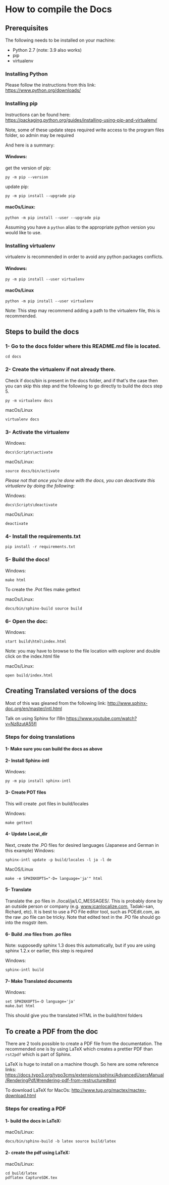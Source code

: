 # How to compile the Docs

## Prerequisites
The following needs to be installed on your machine:
- Python 2.7 (note: 3.9 also works)
- pip
- virtualenv

### Installing Python
Please follow the instructions from this link: https://www.python.org/downloads/

### Installing pip
Instructions can be found here: https://packaging.python.org/guides/installing-using-pip-and-virtualenv/

Note, some of these update steps required write access to the program files folder, so admin may be required

And here is a summary:

#### Windows:
get the version of pip:
```
py -m pip --version
```
update pip:
```
py -m pip install --upgrade pip
```

#### macOs/Linux:
```
python -m pip install --user --upgrade pip
```
Assuming you have a `python` alias to the appropriate python version you would like to use.

### Installing virtualenv
virtualenv is recommended in order to avoid any python packages conflicts.

#### Windows:
```
py -m pip install --user virtualenv
```

#### macOs/Linux
```
python -m pip install --user virtualenv
```
Note: This step may recommend adding a path to the virtualenv file, this is recommended.


## Steps to build the docs

### 1- Go to the docs folder where this README.md file is located.
```
cd docs
```

### 2- Create the virtualenv if not already there.
Check if docs/bin is present in the docs folder, and if that's the case then you can skip this step and the following to
go directly to build the docs step 5.
```
py -m virtualenv docs
```
macOs/Linux

```
virtualenv docs
```

### 3- Activate the virtualenv
Windows:
```
docs\Scripts\activate
```
macOs/Linux:
```
source docs/bin/activate
```

  *Please not that once you're done with the docs, you can deactivate this virtualenv by doing the following:*

  Windows:
  ```
  docs\Scripts\deactivate
  ```

  macOs/Linux:
  ```
  deactivate
  ```

### 4- Install the requirements.txt

```
pip install -r requirements.txt
```

### 5- Build the docs!
Windows:
```
make html
```
To create the .Pot files
make gettext

macOs/Linux:
```
docs/bin/sphinx-build source build
```

### 6- Open the doc:
Windows:
```
start build\html\index.html
```

Note: you may have to browse to the file location with explorer and double click on the index.html file

macOs/Linux:
```
open build/index.html
```

## Creating Translated versions of the docs

Most of this was gleaned from the following link:
http://www.sphinx-doc.org/en/master/intl.html

Talk on using Sphinx for I18n
https://www.youtube.com/watch?v=Nz8zutA55fI

### Steps for doing translations

#### 1- Make sure you can build the docs as above

#### 2- Install Sphinx-intl
Windows:
```
py -m pip install sphinx-intl
```

#### 3- Create POT files
This will create .pot files in build/locales

Windows:
```
make gettext
```

#### 4- Update Local_dir
Next, create the .PO files for desired languages (Japanese and German in this example)
Windows:
```
sphinx-intl update -p build/locales -l ja -l de
```

MacOS/Linux
```
make -e SPHINXOPTS="-D= language='ja'" html
```

#### 5- Translate
Translate the .po files in ./local/ja/LC_MESSAGES/.
This is probably done by an outside person or company
(e.g. www.icanlocalize.com, Tadaki-san, Richard, etc).
It is best to use a PO File editor tool, such as POEdit.com, 
as the raw .po file can be tricky.  Note that edited text in the
.PO file should go into the msgstr item.

#### 6- Build .mo files from .po files
Note: supposedly sphinx 1.3 does this automatically, but if you are using sphinx 
1.2.x or earlier, this step is required

Windows:
```
sphinx-intl build
```

#### 7- Make Translated documents
Windows:
```
set SPHINXOPTS=-D language='ja'
make.bat html
```

This should give you the translated HTML in the build/html folders

## To create a PDF from the doc
There are 2 tools possible to create a PDF file from the documentation.
The recommended one is by using LaTeX which creates a prettier PDF than `rst2pdf` which is part of Sphinx.

LaTeX is huge to install on a machine though.
So here are some reference links:
https://docs.typo3.org/typo3cms/extensions/sphinx/AdvancedUsersManual/RenderingPdf/#rendering-pdf-from-restructuredtext

To download LaTeX for MacOs:
http://www.tug.org/mactex/mactex-download.html

### Steps for creating a PDF

#### 1- build the docs in LaTeX:

macOs/Linux:
```
docs/bin/sphinx-build -b latex source build/latex
```

#### 2- create the pdf using LaTeX:

macOs/Linux:
```
cd build/latex
pdflatex CaptureSDK.tex
```
